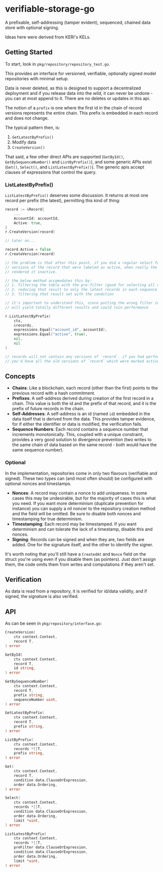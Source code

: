 # verifiable-storage-go
A prefixable, self-addressing (tamper evident), sequenced, chained data store with optional signing.

Ideas here were derived from KERI's KELs.

## Getting Started

To start, look in `pkg/repository/repository_test.go`.

This provides an interface for versioned, verifiable, optionally signed model repositories with
minimal setup.

Data is never deleted, as this is designed to support a decentralized deployment and if you release
data into the wild, it can never be undone - you can at most append to it. There are no deletes or
updates in this api.

The notion of a `prefix` is one where the first id in the chain of record versions represents the
entire chain. This prefix is embedded in each record and does not change.

The typical pattern then, is:

1. `GetLatestByPrefix()`
2. Modify data
3. `CreateVersion()`

That said, a few other direct APIs are supported (`GetById()`, `GetBySequenceNumber()` and
`ListByPrefix()`), and some generic APIs exist (`Get()`, `Select()`, and `ListLatestByPrefix()`).
The generic apis accept clauses of expressions that control the query.

### ListLatestByPrefix()

`ListLatestByPrefix()` deserves some discussion. It returns at most one record per prefix (the
latest), permitting this kind of thing:

```go
record := &Record{
    ...
    AccountId: accountId,
    Active: true,
}
r.CreateVersion(record)

// later on...

record.Active = false
r.CreateVersion(record)

// the problem is that after this point, if you did a regular select for active records, you'd get
// versions of the record that were labeled as active, when really the most recent version has
// rendered it inactive.

// the below method accomodates this by:
// 1. filtering the table with the pre-filter (good for selecting all data for an account)
// 2. reducing that result to only the latest records in each sequence
// 3. filtering that result set with the condition

// it's important to understand this, since putting the wrong filter in the wrong place
// will yield totally different results and could ruin performance

r.ListLatestByPrefix(
    ctx,
    &records, 
    expressions.Equal("account_id", accountId),
    expressions.Equal("active", true),
    nil,
    nil
)

// records will not contain any versions of `record`. if you had performed a regular select,
// you'd have all the old versions of `record` which were marked active.

```

## Concepts

- **Chains**: Like a blockchain, each record (other than the first) points to the previous record
with a hash commitment.
- **Prefixes**: A self-address derived during creation of the first record in a chain. This value is
both the id and the prefix of that record, and it is the prefix of future records in the chain.
- **Self-Addresses**: A self-address is an id (named `id`) embedded in the data itself that is derived
from the data. This provides tamper evidence, for if either the identifier or data is modified, the
verification fails.
- **Sequence Numbers**: Each record contains a sequence number that increments monotonically. This,
coupled with a unique constraint, provides a very good solution to divergence prevention (two
writes to the same chain of data based on the same record - both would have the same sequence
number).

### Optional

In the implementation, repositories come in only two flavours (verifiable and signed). These two
types can (and most often should) be configured with optional nonces and timestamps.

- **Nonces**: A record may contain a nonce to add uniqueness. In some cases this may be undesirable,
but for the majority of cases this is what you need. If you want more determinism (duplicate
prevention for instance) you can supply a nil noncer to the repository creation method and the field
will be omitted. Be sure to disable both nonces and timestamping for true determinism.
- **Timestamping**: Each record may be timestamped. If you want determinism and can tolerate the
lack of a timestamp, disable this and nonces.
- **Signing**: Records can be signed and when they are, two fields are added. One for the signature
itself, and the other to identify the signer.

It's worth noting that you'll still have a `CreatedAt` and `Nonce` field on the struct you're using
even if you disable them (as pointers). Just don't assign them, the code omits them from writes
and computations if they aren't set.

## Verification

As data is read from a repository, it is verified for id/data validity, and if signed, the
signature is also verified.

## API

As can be seen in `pkg/repository/interface.go`:

```go
CreateVersion(
    ctx context.Context,
    record T,
) error

GetById(
    ctx context.Context,
    record T,
    id string,
) error

GetBySequenceNumber(
    ctx context.Context,
    record T,
    prefix string,
    sequenceNumber uint,
) error

GetLatestByPrefix(
    ctx context.Context,
    record T,
    prefix string,
) error

ListByPrefix(
    ctx context.Context,
    records *[]T,
    prefix string,
) error

Get(
    ctx context.Context,
    record T,
    condition data.ClauseOrExpression,
    order data.Ordering,
) error

Select(
    ctx context.Context,
    records *[]T,
    condition data.ClauseOrExpression,
    order data.Ordering,
    limit *uint,
) error

ListLatestByPrefix(
    ctx context.Context,
    records *[]T,
    preFilter data.ClauseOrExpression,
    condition data.ClauseOrExpression,
    order data.Ordering,
    limit *uint,
) error
```
